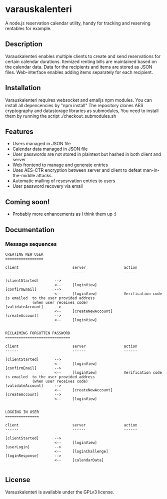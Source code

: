 # varauskalenteri

A node.js reservation calendar utility, handy for tracking and reserving rentables for example.

## Description

Varauskalenteri enables multiple clients to create and send reservations for certain calendar durations. Itemized renting bills are maintained based on the calendar data.
Data for the recipients and items are stored as JSON files. Web-interface enables adding items separately for each recipient.

## Installation

Varauskalenteri requires websocket and emailjs npm modules. You can install all depencencies by "npm install"
The repository clones AES cryptography and datastorage libraries as submodules, You need to install them by running the script ./checkout_submodules.sh

## Features

* Users managed in JSON file
* Calendar data managed in JSON file
* User passwords are not stored in plaintext but hashed in both client and server
* Web frontend to manage and generate entries
* Uses AES-CTR encryption between server and client to defeat man-in-the-middle attacks.
* Automatic mailing of resesrvation entries to users
* User password recovery via email
  
## Coming soon!

* Probably more enhancements as I think them up :)
    
## Documentation

### Message sequences

```
CREATING NEW USER
=================

client                        server                 action
------                        ------                 ------

[clientStarted]       --> 
                      <--     [loginView]
[confirmEmail]        --> 
                      <--     [loginView]            Verification code is emailed  to the user provided address
            (when user receives code)
[validateAccount]     -->
                      <--     [createNewAccount]
[createAccount]       -->
                      <--     [loginView]


RECLAIMING FORGOTTEN PASSWORD
=============================

client                        server                 action
------                        ------                 ------

[clientStarted]       --> 
                      <--     [loginView]
[confirmEmail]        --> 
                      <--     [loginView]            Verification code is emailed  to the user provided address
            (when user receives code)
[validateAccount]     -->
                      <--     [createNewAccount]
[createAccount]       -->
                      <--     [loginView]


LOGGING IN USER
===============

client                        server                 action
------                        ------                 ------

[clientStarted]       --> 
                      <--     [loginView]
[userLogin]           -->
                      <--     [loginChallenge]
[loginResponse]       -->
                      <--     [calendarData]


```


## License

Varauskalenteri is available under the GPLv3 license.
